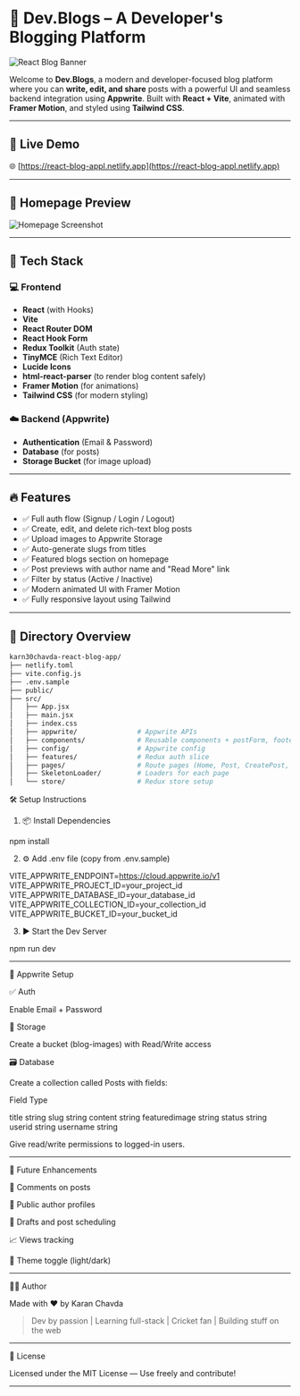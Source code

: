 # 🚀 Dev.Blogs – A Developer's Blogging Platform

![React Blog Banner](https://react-blog-appl.netlify.app/screenshot.png) <!-- Add your own screenshot if needed -->

Welcome to **Dev.Blogs**, a modern and developer-focused blog platform where you can **write, edit, and share** posts with a powerful UI and seamless backend integration using **Appwrite**. Built with **React + Vite**, animated with **Framer Motion**, and styled using **Tailwind CSS**.

---

## 🔗 Live Demo

🌐 [https://react-blog-appl.netlify.app](https://react-blog-appl.netlify.app)

---

## 📸 Homepage Preview

![Homepage Screenshot](<your image upload link or screenshot URL>)

---

## 🧰 Tech Stack

### 💻 Frontend

- **React** (with Hooks)
- **Vite**
- **React Router DOM**
- **React Hook Form**
- **Redux Toolkit** (Auth state)
- **TinyMCE** (Rich Text Editor)
- **Lucide Icons**
- **html-react-parser** (to render blog content safely)
- **Framer Motion** (for animations)
- **Tailwind CSS** (for modern styling)

### ☁️ Backend (Appwrite)

- **Authentication** (Email & Password)
- **Database** (for posts)
- **Storage Bucket** (for image upload)

---

## 🔥 Features

- ✅ Full auth flow (Signup / Login / Logout)
- ✅ Create, edit, and delete rich-text blog posts
- ✅ Upload images to Appwrite Storage
- ✅ Auto-generate slugs from titles
- ✅ Featured blogs section on homepage
- ✅ Post previews with author name and "Read More" link
- ✅ Filter by status (Active / Inactive)
- ✅ Modern animated UI with Framer Motion
- ✅ Fully responsive layout using Tailwind

---

## 📁 Directory Overview

```bash
karn30chavda-react-blog-app/
├── netlify.toml
├── vite.config.js
├── .env.sample
├── public/
├── src/
│   ├── App.jsx
│   ├── main.jsx
│   ├── index.css
│   ├── appwrite/               # Appwrite APIs
│   ├── components/             # Reusable components + postForm, footer, header, layout
│   ├── config/                 # Appwrite config
│   ├── features/               # Redux auth slice
│   ├── pages/                  # Route pages (Home, Post, CreatePost, etc.)
│   ├── SkeletonLoader/         # Loaders for each page
│   └── store/                  # Redux store setup


```

🛠️ Setup Instructions

1. 📦 Install Dependencies

npm install

2. ⚙️ Add .env file (copy from .env.sample)

VITE_APPWRITE_ENDPOINT=https://cloud.appwrite.io/v1
VITE_APPWRITE_PROJECT_ID=your_project_id
VITE_APPWRITE_DATABASE_ID=your_database_id
VITE_APPWRITE_COLLECTION_ID=your_collection_id
VITE_APPWRITE_BUCKET_ID=your_bucket_id

3. ▶️ Start the Dev Server

npm run dev


---

🧪 Appwrite Setup

✅ Auth

Enable Email + Password


📂 Storage

Create a bucket (blog-images) with Read/Write access


🗃️ Database

Create a collection called Posts with fields:

Field	Type

title	string
slug	string
content	string
featuredimage	string
status	string
userid	string
username	string


Give read/write permissions to logged-in users.


---


📌 Future Enhancements

💬 Comments on posts

👤 Public author profiles

📅 Drafts and post scheduling

📈 Views tracking

🌙 Theme toggle (light/dark)



---

👨‍💻 Author

Made with ❤️ by Karan Chavda

> Dev by passion | Learning full-stack | Cricket fan | Building stuff on the web




---

📄 License

Licensed under the MIT License — Use freely and contribute!

---